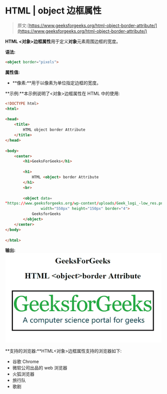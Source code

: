 # HTML | object 边框属性

> 原文:[https://www.geeksforgeeks.org/html-object-border-attribute/](https://www.geeksforgeeks.org/html-object-border-attribute/)

**HTML <对象>边框属性**用于定义**对象**元素周围边框的宽度。

**语法:**

```html
<object border="pixels">
```

**属性值:**

*   **像素:**用于以像素为单位指定边框的宽度。

**示例:**本示例说明了<对象>边框属性在 HTML 中的使用:

```html
<!DOCTYPE html> 
<html> 

<head> 
    <title> 
        HTML object border Attribute 
    </title> 
</head> 

<body> 
    <center> 
        <h1>GeeksForGeeks</h1> 

        <h1> 
            HTML <object> border Attribute 
        </h1> 
        <br> 

        <object data= 
"https://www.geeksforgeeks.org/wp-content/uploads/Geek_logi_-low_res.png"
                width="550px" height="150px" border="4"> 
            GeeksforGeeks 
        </object> 
    </center> 
</body> 

</html>
```

**输出:**
![](img/057b33855384511059d35c2035051e0a.png)

**支持的浏览器:**HTML<对象>边框属性支持的浏览器如下:

*   谷歌 Chrome
*   微软公司出品的 web 浏览器
*   火狐浏览器
*   旅行队
*   歌剧